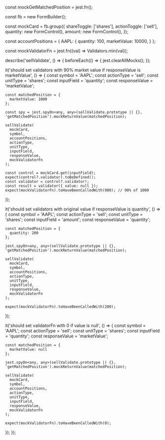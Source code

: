 const mockGetMatchedPosition = jest.fn();

const fb = new FormBuilder();

const mockCard = fb.group({
  shareToggle: ['shares'],
  actionToggle: ['sell'],
  quantity: new FormControl(),
  amount: new FormControl(),
});

const accountPositions = {
  AAPL: {
    quantity: 100,
    marketValue: 10000,
  }
};

const mockValidatorFn = jest.fn((val) => Validators.min(val));

describe('sellValidate', () => {
  beforeEach(() => {
    jest.clearAllMocks();
  });

  it('should set validators with 90% market value if responseValue is marketValue', () => {
    const symbol = 'AAPL';
    const actionType = 'sell';
    const unitType = 'shares';
    const inputField = 'quantity';
    const responseValue = 'marketValue';

    const matchedPosition = {
      marketValue: 1000
    };

    const spy = jest.spyOn<any, any>(sellValidate.prototype || {}, 'getMatchedPosition').mockReturnValue(matchedPosition);

    sellValidate(
      mockCard,
      symbol,
      accountPositions,
      actionType,
      unitType,
      inputField,
      responseValue,
      mockValidatorFn
    );

    const control = mockCard.get(inputField);
    expect(control?.validator).toBeDefined();
    const validator = control?.validator!;
    const result = validator({ value: null });
    expect(mockValidatorFn).toHaveBeenCalledWith(900); // 90% of 1000
  });

  it('should set validators with original value if responseValue is quantity', () => {
    const symbol = 'AAPL';
    const actionType = 'sell';
    const unitType = 'shares';
    const inputField = 'amount';
    const responseValue = 'quantity';

    const matchedPosition = {
      quantity: 200
    };

    jest.spyOn<any, any>(sellValidate.prototype || {}, 'getMatchedPosition').mockReturnValue(matchedPosition);

    sellValidate(
      mockCard,
      symbol,
      accountPositions,
      actionType,
      unitType,
      inputField,
      responseValue,
      mockValidatorFn
    );

    expect(mockValidatorFn).toHaveBeenCalledWith(200);
  });

  it('should set validatorFn with 0 if value is null', () => {
    const symbol = 'AAPL';
    const actionType = 'sell';
    const unitType = 'shares';
    const inputField = 'quantity';
    const responseValue = 'marketValue';

    const matchedPosition = {
      marketValue: null
    };

    jest.spyOn<any, any>(sellValidate.prototype || {}, 'getMatchedPosition').mockReturnValue(matchedPosition);

    sellValidate(
      mockCard,
      symbol,
      accountPositions,
      actionType,
      unitType,
      inputField,
      responseValue,
      mockValidatorFn
    );

    expect(mockValidatorFn).toHaveBeenCalledWith(0);
  });
});
